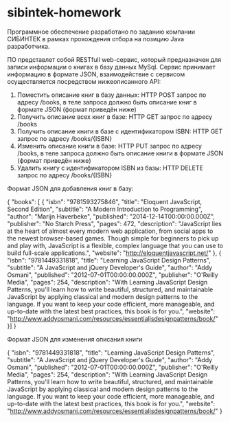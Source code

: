 # sibintek-homework
Программное обеспечение разработано по заданию компании СИБИНТЕК в рамках прохождения отбора на позицию Java разработчика.

ПО представлет собой RESTfull web-сервис, который предназначен для записи информации о книгах в базу данных MySql. 
Сервис принимает информацию в формате JSON, взаимодействие с сервисом осуществляется посредством нижеописанного API:
1. Поместить описание книг в базу данных: HTTP POST запрос по адресу /books, в теле запроса должно быть описание книг в формате JSON (формат приведён ниже)
2. Получить описание всех книг в базе: HTTP GET запрос по адресу /books
3. Получить описание книги в базе с идентификатором ISBN: HTTP GET запрос по адресу /books/{ISBN}
4. Изменить описание книги в базе: HTTP PUT запрос по адресу /books, в теле запроса должно быть описание книги в формате JSON (формат приведён ниже)
5. Удалить книгу с идентификатором ISBN из базы: HTTP DELETE запрос по адресу /books/{ISBN}



Формат JSON для добавления книг в базу:

{
  "books": [
    {
      "isbn": "9781593275846",
      "title": "Eloquent JavaScript, Second Edition",
      "subtitle": "A Modern Introduction to Programming",
      "author": "Marijn Haverbeke",
      "published": "2014-12-14T00:00:00.000Z",
      "publisher": "No Starch Press",
      "pages": 472,
      "description": "JavaScript lies at the heart of almost every modern web application, from social apps to the newest browser-based games. Though simple for beginners to pick up and play with, JavaScript is a flexible, complex language that you can use to build full-scale applications.",
      "website": "http://eloquentjavascript.net/"
    },
    {
      "isbn": "9781449331818",
      "title": "Learning JavaScript Design Patterns",
      "subtitle": "A JavaScript and jQuery Developer's Guide",
      "author": "Addy Osmani",
      "published": "2012-07-01T00:00:00.000Z",
      "publisher": "O'Reilly Media",
      "pages": 254,
      "description": "With Learning JavaScript Design Patterns, you'll learn how to write beautiful, structured, and maintainable JavaScript by applying classical and modern design patterns to the language. If you want to keep your code efficient, more manageable, and up-to-date with the latest best practices, this book is for you.",
      "website": "http://www.addyosmani.com/resources/essentialjsdesignpatterns/book/"
    }]
  }
  
  
  Формат JSON для изменения описания книги
  
  {
      "isbn": "9781449331818",
      "title": "Learning JavaScript Design Patterns",
      "subtitle": "A JavaScript and jQuery Developer's Guide",
      "author": "Addy Osmani",
      "published": "2012-07-01T00:00:00.000Z",
      "publisher": "O'Reilly Media",
      "pages": 254,
      "description": "With Learning JavaScript Design Patterns, you'll learn how to write beautiful, structured, and maintainable JavaScript by applying classical and modern design patterns to the language. If you want to keep your code efficient, more manageable, and up-to-date with the latest best practices, this book is for you.",
      "website": "http://www.addyosmani.com/resources/essentialjsdesignpatterns/book/"
    }

